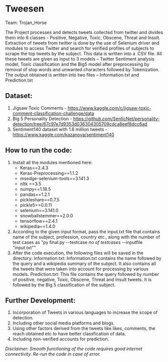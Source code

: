 # Tweesen
Team: Trojan_Horse

The Project processes and detects tweets collected from twitter and divides them into 6 classes - Positive, Negative, Toxic, Obscene, Threat and Insult.
Extraction of tweets from twitter is done by the use of Selenium driver and modules to access Twitter and search for verified profiles of subjects to scrape the top tweets by the subject. 
This data is written into a .CSV file. 
All these tweets are given as input to 3 models – Twitter Sentiment analysis model, Toxic classification and the Big5 model after preprocessing by removal of stop words and unwanted characters followed by Tokenization. 
The output obtained is written into two files – Information.txt and Prediction.txt

## Dataset: 
1. Jigsaw Toxic Comments - https://www.kaggle.com/c/jigsaw-toxic-comment-classification-challenge/data
2. Big 5 Personality Detection - https://github.com/SenticNet/personality-detection/tree/67c97e7d9353d036304305709cdca8eef8dcc6ad
3. Sentiment140 dataset with 1.6 million tweets - https://www.kaggle.com/kazanova/sentiment140

## How to run the code:
1. Install all the modules mentioned here: 
    - Keras==2.4.3
    - Keras-Preprocessing==1.1.2
    - msedge-selenium-tools==3.141.3	  
    - nltk ==3.5
    - numpy==1.18.5
    - pandas==1.2.1  
    - pickleshare==0.7.5
    - pickle5==0.0.11
    - selenium==3.141.0
    - snowballstemmer==2.0.0
    - tensorflow==2.4.1
    - wikipedia==1.4.0
2. According to the given input format, pass the input.txt file that contains name of the subject, profession, country etc., along with the number of test cases as "py final.py --testcase *no of testcases* --inputfile "input.txt"" 
3. After the code execution, the following files will be saved in the directory:
	Information.txt: 
	Information.txt contains the name followed by the query and a wikipedia summary of the subject. It also contains all the tweets that were taken into account for processing by various models.
	Prediction.txt: 
	This file contains the query followed by number of positive, negative, Toxic, Obscene, Threat and Insult tweets. It is followed by the Big 5 classification of the subject. 

## Further Development: 
1. Incorporation of Tweets in various languages to increase the scope of detection.
2. Including other social media platforms and blogs. 
3. Using other factors derived from the tweets like likes, comments, the reach obtained etc to have better classfication of data. 
4. Including non-verified accounts for prediction. 

*Disclaimer: Smooth functioning of the code requires good internet connectivity. Re-run the code in case of error.*
